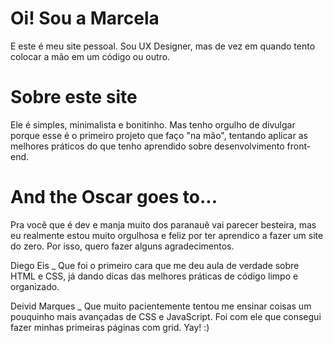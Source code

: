 # Oi! Sou a Marcela
E este é meu site pessoal. Sou UX Designer, mas de vez em quando tento colocar a mão em um código ou outro.


# Sobre este site
Ele é simples, minimalista e bonitinho. Mas tenho orgulho de divulgar porque esse é o primeiro projeto que faço "na mão", tentando aplicar as melhores práticos do que tenho aprendido sobre desenvolvimento front-end.

# And the Oscar goes to...
Pra você que é dev e manja muito dos paranauê vai parecer besteira, mas eu realmente estou muito orgulhosa e feliz por ter aprendico a fazer um site do zero. Por isso, quero fazer alguns agradecimentos.

Diego Eis _ Que foi o primeiro cara que me deu aula de verdade sobre HTML e CSS, já dando dicas das melhores práticas de código limpo e organizado.

Deivid Marques _ Que muito pacientemente tentou me ensinar coisas um pouquinho mais avançadas de CSS e JavaScript. Foi com ele que consegui fazer minhas primeiras páginas com grid. Yay! :)
